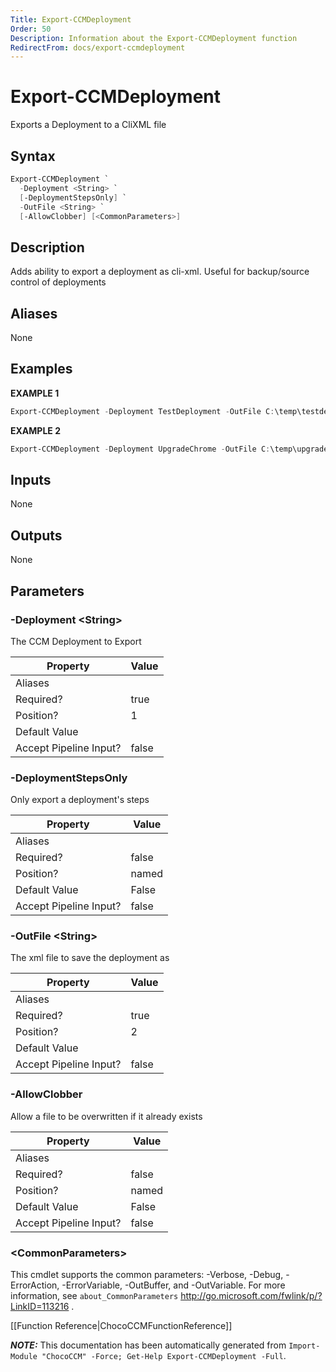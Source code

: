 ```yaml
---
Title: Export-CCMDeployment
Order: 50
Description: Information about the Export-CCMDeployment function
RedirectFrom: docs/export-ccmdeployment
---
```


# Export-CCMDeployment

<!-- This documentation is automatically generated from /Export-CCMDeployment.ps1 using GenerateDocs.ps1. Contributions are welcome at the original location(s). -->

Exports a Deployment to a CliXML file

## Syntax

~~~powershell
Export-CCMDeployment `
  -Deployment <String> `
  [-DeploymentStepsOnly] `
  -OutFile <String> `
  [-AllowClobber] [<CommonParameters>]
~~~

## Description

Adds ability to export a deployment as cli-xml. Useful for backup/source control of deployments


## Aliases

None

## Examples

 **EXAMPLE 1**

~~~powershell
Export-CCMDeployment -Deployment TestDeployment -OutFile C:\temp\testdeployment.xml

~~~

**EXAMPLE 2**

~~~powershell
Export-CCMDeployment -Deployment UpgradeChrome -OutFile C:\temp\upgradechrome_ccmdeployment.xml -AllowClobber

~~~

## Inputs

None

## Outputs

None

## Parameters

###  -Deployment &lt;String&gt;
The CCM Deployment to Export

Property               | Value
---------------------- | -----
Aliases                |
Required?              | true
Position?              | 1
Default Value          |
Accept Pipeline Input? | false

###  -DeploymentStepsOnly
Only export a deployment's steps

Property               | Value
---------------------- | -----
Aliases                |
Required?              | false
Position?              | named
Default Value          | False
Accept Pipeline Input? | false

###  -OutFile &lt;String&gt;
The xml file to save the deployment as

Property               | Value
---------------------- | -----
Aliases                |
Required?              | true
Position?              | 2
Default Value          |
Accept Pipeline Input? | false

###  -AllowClobber
Allow a file to be overwritten if it already exists

Property               | Value
---------------------- | -----
Aliases                |
Required?              | false
Position?              | named
Default Value          | False
Accept Pipeline Input? | false

### &lt;CommonParameters&gt;

This cmdlet supports the common parameters: -Verbose, -Debug, -ErrorAction, -ErrorVariable, -OutBuffer, and -OutVariable. For more information, see `about_CommonParameters` http://go.microsoft.com/fwlink/p/?LinkID=113216 .



[[Function Reference|ChocoCCMFunctionReference]]

***NOTE:*** This documentation has been automatically generated from `Import-Module "ChocoCCM" -Force; Get-Help Export-CCMDeployment -Full`.
